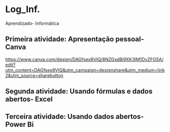 # Log_Inf.
Aprendizado- Informática 

## Primeira atividade: Apresentação pessoal- Canva
https://www.canva.com/design/DAGfsex8VIQ/8NZGxdBi9XK3lM1DvZFG5A/edit?utm_content=DAGfsex8VIQ&utm_campaign=designshare&utm_medium=link2&utm_source=sharebutton

## Segunda atividade: Usando fórmulas e dados abertos- Excel 


## Terceira atividade: Usando dados abertos- Power Bi
